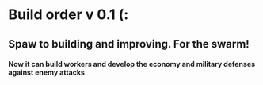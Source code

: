 # Build order v 0.1 (:

## Spaw to building and improving. For the swarm!

#### Now it can build workers and develop the economy and military defenses against enemy attacks

